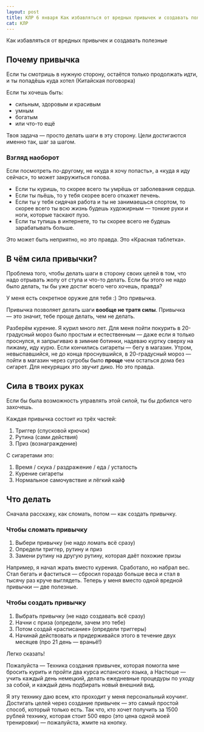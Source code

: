 ```yaml
---
layout: post
title: КЛР 6 января Как избавляться от вредных привычек и создавать полезные
cat: КЛР
---
```


Как избавляться от вредных привычек и создавать полезные

## Почему привычка

Если ты смотришь в нужную сторону, остаётся только продолжать идти, и ты попадёшь куда хотел (Китайская поговорка)

Если ты хочешь быть:

- сильным, здоровым и красивым
- умным
- богатым
- или что-то ещё

Твоя задача — просто делать шаги в эту сторону. Цели достигаются именно так, шаг за шагом.

### Взгляд наоборот

Если посмотреть по-другому, не «куда я хочу попасть», а «куда я иду сейчас», то может закружиться голова.

- Если ты куришь, то скорее всего ты умрёшь от заболевания сердца.
- Если ты пьёшь, то у тебя скорее всего откажет печень.
- Если ты у тебя сидячая работа и ты не занимаешься спортом, то скорее всего ты всю жизнь будешь художирным — тонкие руки и ноги, которые таскают пузо.
- Если ты тупишь в интернете, то ты скорее всего не будешь зарабатывать больше.

Это может быть неприятно, но это правда. Это «Красная таблетка».

## В чём сила привычки?

Проблема того, чтобы делать шаги в сторону своих целей в том, что надо отрывать жопу от стула и что-то делать. Если бы этого не надо было делать, ты бы уже достиг всего чего хочешь, правда?

У меня есть секретное оружие для тебя :) Это привычка.

Привычка позволяет делать шаги **вообще не тратя силы**. Привычка — это значит, тебе проще делать, чем не делать.

Разберём курение. Я курил много лет. Для меня пойти покурить в 20-градусный мороз было простым и естественным — даже если я только проснулся, я запрыгиваю в зимние ботинки, надеваю куртку сверху на пижаму, иду курю. Если кончились сигареты — бегу в магазин. Утром, невыспавшийся, не до конца проснувшийся, в 20-градусный мороз — пойти в магазин через сугробы было **проще** чем остаться дома без сигарет. Для некурящих это звучит дико. Но это правда.

## Сила в твоих руках

Если бы была возможность управлять этой силой, ты бы добился чего захочешь.

Каждая привычка состоит из трёх частей:

1. Триггер (спусковой крючок)
2. Рутина (сами действия)
3. Приз (вознаграждение)

С сигаретами это:

1. Время / скука / раздражение / еда / усталость
2. Курение сигареты
3. Нормальное самочувствие и лёгкий кайф

## Что делать

Сначала расскажу, как сломать, потом — как создать привычку.

### Чтобы **сломать** привычку

1. Выбери привычку (не надо ломать всё сразу)
2. Определи триггер, рутину и приз
3. Замени рутину на другую рутину, которая даёт похожие призы

Например, я начал жрать вместо курения. Сработало, но набрал вес. Стал бегать и фаститься — сбросил гораздо больше веса и стал в тысячу раз круче выглядеть. Теперь у меня вместо одной вредной привычки — две полезные.

### Чтобы **создать** привычку

1. Выбрать привычку (не надо создавать всё сразу)
2. Начни с приза (определи, зачем это тебе)
3. Потом создай «расписание» (определи триггеры)
4. Начинай действовать и придерживайся этого в течение двух месяцев (про 21 день — враньё!)

Легко сказать!

Пожалуйста — Техника создания привычек, которая помогла мне бросить курить и пройти два курса испанского языка, а Настюше — учить каждый день немецкий, делать ежедневные процедуры по уходу за собой, и каждый день подбирать новый внешний вид.

Я эту технику даю всем, кто проходит у меня персональный коучинг. Достигать целей через создание привычек — это самый простой способ, который только есть. Так что, кто хочет получить за 1500 рублей технику, которая стоит 500 евро (это цена одной моей тренировки) — пожалуйста, жмите на кнопку.